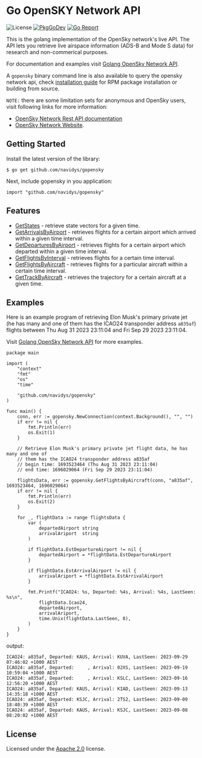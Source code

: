 # Go OpenSKY Network API
![License](https://img.shields.io/badge/License-Apache_2.0-blue.svg)
[![PkgGoDev](https://pkg.go.dev/badge/github.com/navidys/gopensky)](https://pkg.go.dev/github.com/navidys/gopensky)
[![Go Report](https://goreportcard.com/badge/github.com/navidys/gopensky)](https://goreportcard.com/report/github.com/navidys/gopensky)

This is the golang implementation of the OpenSky network's live API.
The API lets you retrieve live airspace information (ADS-B and Mode S data) for research and non-commerical purposes.

For documentation and examples visit [Golang OpenSky Network API](https://navidys.github.io/gopensky/).

A `gopensky` binary command line is also available to query the opensky network api, check [installation guide](./INSTALL.md) for RPM package installation or building from source.

`NOTE:` there are some limitation sets for anonymous and OpenSky users, visit following links for more information:
* [OpenSky Network Rest API documentation](https://openskynetwork.github.io/opensky-api/)
* [OpenSky Network Website](https://opensky-network.org/).

## Getting Started

Install the latest version of the library:

```
$ go get github.com/navidys/gopensky
```

Next, include gopensky in you application:

```
import "github.com/navidys/gopensky"
```

## Features

* [GetStates](https://navidys.github.io/gopensky/goapi_functions.html#func-getstates) - retrieve state vectors for a given time.
* [GetArrivalsByAirport](https://navidys.github.io/gopensky/goapi_functions.html#func-get-arrivals-by-airport) - retrieves flights for a certain airport which arrived within a given time interval.
* [GetDeparturesByAirport](https://navidys.github.io/gopensky/goapi_functions.html#func-get-departures-by-airport) - retrieves flights for a certain airport which departed within a given time interval.
* [GetFlightsByInterval](https://navidys.github.io/gopensky/goapi_functions.html#func-getflightsbyinterval) - retrieves flights for a certain time interval.
* [GetFlightsByAircraft](https://navidys.github.io/gopensky/goapi_functions.html#func-getflightsbyaircraft) - retrieves flights for a particular aircraft within a certain time interval.
* [GetTrackByAircraft](https://navidys.github.io/gopensky/goapi_functions.html#func-gettrackbyaircraft) - retrieves the trajectory for a certain aircraft at a given time.

## Examples

Here is an example program of retrieving Elon Musk's primary private jet (he has many and one of them has the ICAO24 transponder address `a835af`) flights between Thu Aug 31 2023 23:11:04 and Fri Sep 29 2023 23:11:04.

Visit [Golang OpenSky Network API](https://navidys.github.io/gopensky/) for more examples.

```
package main

import (
	"context"
	"fmt"
	"os"
	"time"

	"github.com/navidys/gopensky"
)

func main() {
	conn, err := gopensky.NewConnection(context.Background(), "", "")
	if err != nil {
		fmt.Println(err)
		os.Exit(1)
	}

	// Retrieve Elon Musk's primary private jet flight data, he has many and one of
	// them has the ICAO24 transponder address a835af
	// begin time: 1693523464 (Thu Aug 31 2023 23:11:04)
	// end time: 1696029064 (Fri Sep 29 2023 23:11:04)

	flightsData, err := gopensky.GetFlightsByAircraft(conn, "a835af", 1693523464, 1696029064)
	if err != nil {
		fmt.Println(err)
		os.Exit(2)
	}

	for _, flightData := range flightsData {
		var (
			departedAirport string
			arrivalAriport  string
		)

		if flightData.EstDepartureAirport != nil {
			departedAirport = *flightData.EstDepartureAirport
		}

		if flightData.EstArrivalAirport != nil {
			arrivalAriport = *flightData.EstArrivalAirport
		}

		fmt.Printf("ICAO24: %s, Departed: %4s, Arrival: %4s, LastSeen: %s\n",
			flightData.Icao24,
			departedAirport,
			arrivalAriport,
			time.Unix(flightData.LastSeen, 0),
		)
	}
}
```

output:

```
ICAO24: a835af, Departed: KAUS, Arrival: KUVA, LastSeen: 2023-09-29 07:46:02 +1000 AEST
ICAO24: a835af, Departed:     , Arrival: 02XS, LastSeen: 2023-09-19 10:59:04 +1000 AEST
ICAO24: a835af, Departed:     , Arrival: KSLC, LastSeen: 2023-09-16 12:56:20 +1000 AEST
ICAO24: a835af, Departed: KAUS, Arrival: KIAD, LastSeen: 2023-09-13 14:35:18 +1000 AEST
ICAO24: a835af, Departed: KSJC, Arrival: 2TS2, LastSeen: 2023-09-09 18:40:39 +1000 AEST
ICAO24: a835af, Departed: KAUS, Arrival: KSJC, LastSeen: 2023-09-08 08:20:02 +1000 AEST
```

## License

Licensed under the [Apache 2.0](LICENSE) license.
